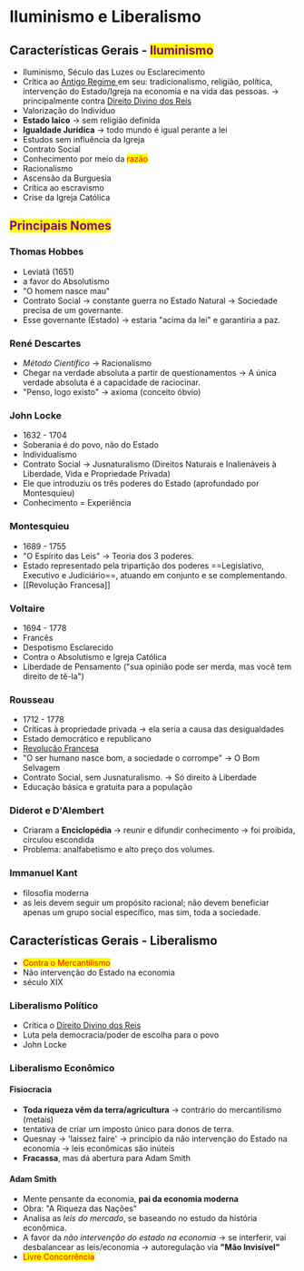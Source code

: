 # Iluminismo e Liberalismo

## Características Gerais - <mark style="color:purple;">Iluminismo</mark>

* Iluminismo, Século das Luzes ou Esclarecimento
* Crítica ao [Antigo Regime ](../conceitos-avulsos/antigo-regime.md)em seu: tradicionalismo, religião, política, intervenção do Estado/Igreja na economia e na vida das pessoas. → principalmente contra [Direito Divino dos Reis](../conceitos-avulsos/direito-divino-dos-reis.md)
* Valorização do Indivíduo
* **Estado laico** → sem religião definida
* **Igualdade Jurídica** → todo mundo é igual perante a lei
* Estudos sem influência da Igreja
* Contrato Social
* Conhecimento por meio da <mark style="color:red;">razão</mark>
* Racionalismo
* Ascensão da Burguesia
* Crítica ao escravismo
* Crise da Igreja Católica

## <mark style="color:purple;">Principais Nomes</mark>

### Thomas Hobbes

* Leviatã (1651)
* a favor do Absolutismo
* "O homem nasce mau"
* Contrato Social → constante guerra no Estado Natural → Sociedade precisa de um governante.
* Esse governante (Estado) → estaria "acima da lei" e garantiria a paz.

### René Descartes

* _Método Científico_ → Racionalismo
* Chegar na verdade absoluta a partir de questionamentos → A única verdade absoluta é a capacidade de raciocinar.
* "Penso, logo existo" → axioma (conceito óbvio)

### John Locke

* 1632 - 1704
* Soberania é do povo, não do Estado
* Individualismo
* Contrato Social → Jusnaturalismo (Direitos Naturais e Inalienáveis à Liberdade, Vida e Propriedade Privada)
* Ele que introduziu os três poderes do Estado (aprofundado por Montesquieu)
* Conhecimento = Experiência

### Montesquieu

* 1689 - 1755
* "O Espírito das Leis" → Teoria dos 3 poderes.
* Estado representado pela tripartição dos poderes ==Legislativo, Executivo e Judiciário==, atuando em conjunto e se complementando.
* \[\[Revolução Francesa]]

### Voltaire

* 1694 - 1778
* Francês
* Despotismo Esclarecido
* Contra o Absolutismo e Igreja Católica
* Liberdade de Pensamento ("sua opinião pode ser merda, mas você tem direito de tê-la")

### Rousseau

* 1712 - 1778
* Críticas à propriedade privada → ela seria a causa das desigualdades
* Estado democrático e republicano
* [Revolução Francesa](revolucao-francesa.md)
* "O ser humano nasce bom, a sociedade o corrompe" → O Bom Selvagem
* Contrato Social, sem Jusnaturalismo. → Só direito à Liberdade
* Educação básica e gratuita para a população

### Diderot e D'Alembert

* Criaram a **Enciclopédia** → reunir e difundir conhecimento → foi proibida, circulou escondida
* Problema: analfabetismo e alto preço dos volumes.

### Immanuel Kant

* filosofia moderna
* as leis devem seguir um propósito racional; não devem beneficiar apenas um grupo social específico, mas sim, toda a sociedade.

## Características Gerais - Liberalismo

* <mark style="color:red;">Contra o Mercantilismo</mark>
* Não intervenção do Estado na economia
* século XIX

### Liberalismo Político

* Critica o [Direito Divino dos Reis](../conceitos-avulsos/direito-divino-dos-reis.md)
* Luta pela democracia/poder de escolha para o povo
* John Locke

### Liberalismo Econômico

#### Fisiocracia

* **Toda riqueza vêm da terra/agricultura** → contrário do mercantilismo (metais)
* tentativa de criar um imposto único para donos de terra.
* Quesnay → 'laissez faire' → princípio da não intervenção do Estado na economia → leis econômicas são inúteis
* **Fracassa**, mas dá abertura para Adam Smith

#### Adam Smith

* Mente pensante da economia, **pai da economia moderna**
* Obra: "A Riqueza das Nações"
* Analisa as _leis do mercado_, se baseando no estudo da história econômica.
* A favor da _não intervenção do estado na economia_ → se interferir, vai desbalancear as leis/economia → autoregulação via **"Mão Invisível"**
* <mark style="color:red;">Livre Concorrência</mark>

